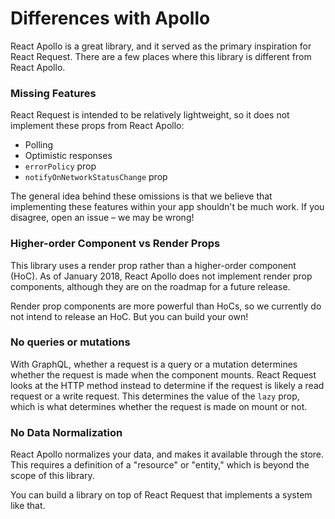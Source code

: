 # Differences with Apollo

React Apollo is a great library, and it served as the primary inspiration for React Request.
There are a few places where this library is different from React Apollo.

### Missing Features

React Request is intended to be relatively lightweight, so it does not implement these
props from React Apollo:

* Polling
* Optimistic responses
* `errorPolicy` prop
* `notifyOnNetworkStatusChange` prop

The general idea behind these omissions is that we believe that implementing these features
within your app shouldn't be much work. If you disagree, open an issue – we may be
wrong!

### Higher-order Component vs Render Props

This library uses a render prop rather than a higher-order component (HoC). As of January 2018,
React Apollo does not implement render prop components, although they are on the roadmap for
a future release.

Render prop components are more powerful than HoCs, so we currently do not intend to release
an HoC. But you can build your own!

### No queries or mutations

With GraphQL, whether a request is a query or a mutation determines whether the request is made
when the component mounts. React Request looks at the HTTP method instead to determine if the
request is likely a read request or a write request. This determines the value of the `lazy`
prop, which is what determines whether the request is made on mount or not.

### No Data Normalization

React Apollo normalizes your data, and makes it available through the store. This requires a
definition of a "resource" or "entity," which is beyond the scope of this library.

You can build a library on top of React Request that implements a system like that.
